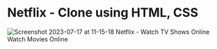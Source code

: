 # Netflix - Clone using HTML, CSS

![Screenshot 2023-07-17 at 11-15-18 Netflix - Watch TV Shows Online Watch Movies Online](https://github.com/WhiteHatCyberus/JS-Projects/assets/70995581/45fc5345-abf7-435a-b721-64cf0b683f72)
